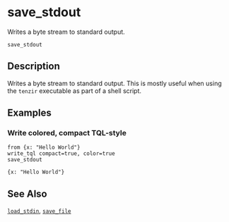 # save_stdout

Writes a byte stream to standard output.

```tql
save_stdout
```

## Description

Writes a byte stream to standard output. This is mostly useful when using the
`tenzir` executable as part of a shell script.

## Examples

### Write colored, compact TQL-style

```tql
from {x: "Hello World"}
write_tql compact=true, color=true
save_stdout
```
```tql
{x: "Hello World"}
```

## See Also

[`load_stdin`](./load_stdin.md), [`save_file`](./save_file.md)
